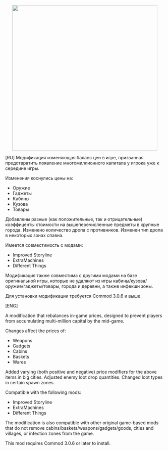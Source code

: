 <p align="center">
  <img width="460" height="460" src="https://github.com/user-attachments/assets/b8508aae-a5b1-4163-9846-904bdb3346ba">
</p>

[RU]
Модификация изменяющая баланс цен в игре, призванная предотвратить появление многомиллионного капитала
у игрока уже к середине игры.

Изменения коснулись цены на:
 - Оружие
 - Гаджеты
 - Кабины
 - Кузова
 - Товары
   
Добавлены разные (как положительные, так и отрицательные) коэффиценты стоимости на вышеперечисленные предметы в крупные города.
Изменено количество дропа с противников.
Изменен тип дропа в некоторых зонах спавна.

Имеется совместимость с модами:
 - Improved Storyline
 - ExtraMachines
 - Different Things

Модификация также совместима с другими модами на базе оригинальной игры, которые не удаляют из игры кабины/кузова/оружие/гаджеты/товары, города и деревни, а также инфекшн зоны.

Для установки модификации требуется Commod 3.0.6 и выше.

[ENG]

A modification that rebalances in-game prices, designed to prevent players from accumulating multi-million capital by the mid-game.

Changes affect the prices of:
  - Weapons
  - Gadgets
  - Сabins
  - Baskets
  - Wares

  Added varying (both positive and negative) price modifiers for the above items in big cities.
  Adjusted enemy loot drop quantities.
  Changed loot types in certain spawn zones.
  
Compatible with the following mods:
  - Improved Storyline
  - ExtraMachines
  - Different Things

  The modification is also compatible with other original game-based mods that do not remove cabins/baskets/weapons/gadgets/goods, cities and villages, or infection zones from the game.

  This mod requires Commod 3.0.6 or later to install.

